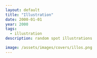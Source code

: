```yaml
---
layout: default
title: "Illustration"
date: 2000-01-01
year: 2000
tags:
  - illustration
description: random spot illustrations

image: /assets/images/covers/illos.png
---
```


  <div class="grid">
        <div class="container-triple">
          <figure>
            <img src="/assets/images/illos/00.png" alt="" />
          </figure>
          <figure>
            <img src="/assets/images/illos/000.png" alt="" />
          </figure>
          <figure>
            <img src="/assets/images/illos/01.png" alt="" />
          </figure>
          <figure>
            <img src="/assets/images/illos/02.png" alt="" />
          </figure>
          <figure>
            <img src="/assets/images/illos/20.jpg" alt="" />
          </figure>
          <figure>
            <img src="/assets/images/illos/04.png" alt="" />
          </figure>
          <figure>
            <img src="/assets/images/illos/05.png" alt="" />
          </figure>
          <figure>
            <img src="/assets/images/illos/06.png" alt="" />
          </figure>
          <figure>
            <img src="/assets/images/illos/07.png" alt="" />
          </figure>
          <figure>
            <img src="/assets/images/illos/08.png" alt="" />
          </figure>
          <figure>
            <img src="/assets/images/illos/09.png" alt="" />
          </figure>
          <figure>
            <img src="/assets/images/illos/10.png" alt="" />
          </figure>
          <figure>
            <img src="/assets/images/illos/11.png" alt="" />
          </figure>
          <figure>
            <img src="/assets/images/illos/12.png" alt="" />
          </figure>
          <figure>
            <img src="/assets/images/illos/13.png" alt="" />
          </figure>
          <figure>
            <img src="/assets/images/illos/15.png" alt="" />
          </figure>
          <figure>
            <img src="/assets/images/illos/16.png" alt="" />
          </figure>
          <figure>
            <img src="/assets/images/illos/17.png" alt="" />
          </figure>
          <figure>
            <img src="/assets/images/illos/18.png" alt="" />
          </figure>
          <figure>
            <img src="/assets/images/illos/19.png" alt="" />
          </figure>
          <figure>
            <img src="/assets/images/illos/12.png" alt="" />
          </figure>
          <figure>
            <img src="/assets/images/illos/03.png" alt="" />
          </figure>
        </div>
    </div>
